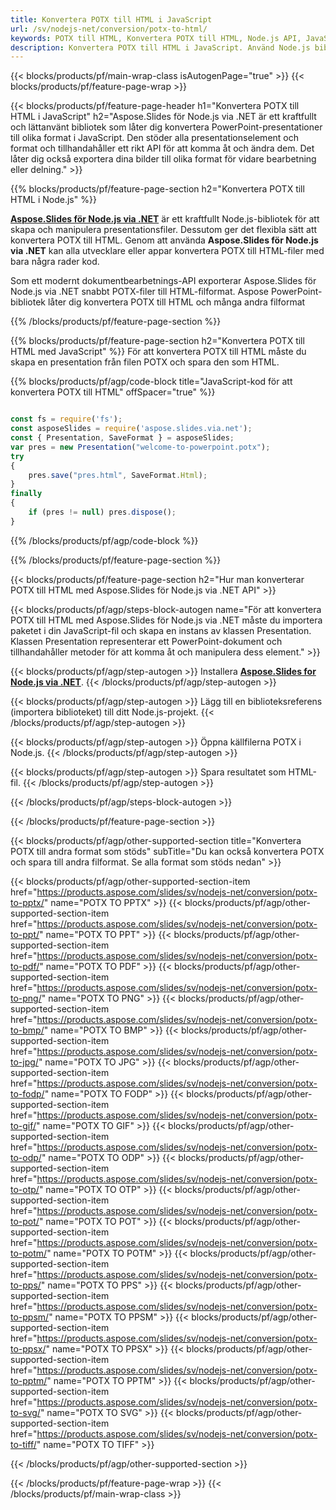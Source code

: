 ```yaml
---
title: Konvertera POTX till HTML i JavaScript
url: /sv/nodejs-net/conversion/potx-to-html/
keywords: POTX till HTML, Konvertera POTX till HTML, Node.js API, JavaScript Library, POTX, HTML
description: Konvertera POTX till HTML i JavaScript. Använd Node.js biblioteks-API för att konvertera POTX-filer till HTML
---
```


{{< blocks/products/pf/main-wrap-class isAutogenPage="true" >}}
{{< blocks/products/pf/feature-page-wrap >}}

{{< blocks/products/pf/feature-page-header h1="Konvertera POTX till HTML i JavaScript" h2="Aspose.Slides för Node.js via .NET är ett kraftfullt och lättanvänt bibliotek som låter dig konvertera PowerPoint-presentationer till olika format i JavaScript. Den stöder alla presentationselement och format och tillhandahåller ett rikt API för att komma åt och ändra dem. Det låter dig också exportera dina bilder till olika format för vidare bearbetning eller delning." >}}

{{% blocks/products/pf/feature-page-section h2="Konvertera POTX till HTML i Node.js" %}}

[**Aspose.Slides för Node.js via .NET**](https://products.aspose.com/slides/sv/nodejs-net/) är ett kraftfullt Node.js-bibliotek för att skapa och manipulera presentationsfiler. Dessutom ger det flexibla sätt att konvertera POTX till HTML. Genom att använda **Aspose.Slides för Node.js via .NET** kan alla utvecklare eller appar konvertera POTX till HTML-filer med bara några rader kod.

Som ett modernt dokumentbearbetnings-API exporterar Aspose.Slides för Node.js via .NET snabbt POTX-filer till HTML-filformat. Aspose PowerPoint-bibliotek låter dig konvertera POTX till HTML och många andra filformat

{{% /blocks/products/pf/feature-page-section %}}

{{% blocks/products/pf/feature-page-section  h2="Konvertera POTX till HTML med JavaScript" %}}
För att konvertera POTX till HTML måste du skapa en presentation från filen POTX och spara den som HTML.

{{% blocks/products/pf/agp/code-block title="JavaScript-kod för att konvertera POTX till HTML" offSpacer="true" %}}

```javascript

const fs = require('fs');
const asposeSlides = require('aspose.slides.via.net');
const { Presentation, SaveFormat } = asposeSlides;
var pres = new Presentation("welcome-to-powerpoint.potx");
try
{
    pres.save("pres.html", SaveFormat.Html);
}
finally
{
    if (pres != null) pres.dispose();
}
```


{{% /blocks/products/pf/agp/code-block %}}

{{% /blocks/products/pf/feature-page-section %}}

{{< blocks/products/pf/feature-page-section  h2="Hur man konverterar POTX till HTML med Aspose.Slides för Node.js via .NET API" >}}

{{< blocks/products/pf/agp/steps-block-autogen name="För att konvertera POTX till HTML med Aspose.Slides för Node.js via .NET måste du importera paketet i din JavaScript-fil och skapa en instans av klassen Presentation. Klassen Presentation representerar ett PowerPoint-dokument och tillhandahåller metoder för att komma åt och manipulera dess element." >}}

{{< blocks/products/pf/agp/step-autogen >}}
Installera [**Aspose.Slides for Node.js via .NET**](https://products.aspose.com/slides/sv/nodejs-net/).
{{< /blocks/products/pf/agp/step-autogen >}}

{{< blocks/products/pf/agp/step-autogen >}}
Lägg till en biblioteksreferens (importera biblioteket) till ditt Node.js-projekt.
{{< /blocks/products/pf/agp/step-autogen >}}

{{< blocks/products/pf/agp/step-autogen >}}
Öppna källfilerna POTX i Node.js.
{{< /blocks/products/pf/agp/step-autogen >}}

{{< blocks/products/pf/agp/step-autogen >}}
Spara resultatet som HTML-fil.
{{< /blocks/products/pf/agp/step-autogen >}}

{{< /blocks/products/pf/agp/steps-block-autogen >}}

{{< /blocks/products/pf/feature-page-section >}}

{{< blocks/products/pf/agp/other-supported-section title="Konvertera POTX till andra format som stöds" subTitle="Du kan också konvertera POTX och spara till andra filformat. Se alla format som stöds nedan" >}}

{{< blocks/products/pf/agp/other-supported-section-item href="https://products.aspose.com/slides/sv/nodejs-net/conversion/potx-to-pptx/" name="POTX TO PPTX" >}}
{{< blocks/products/pf/agp/other-supported-section-item href="https://products.aspose.com/slides/sv/nodejs-net/conversion/potx-to-ppt/" name="POTX TO PPT" >}}
{{< blocks/products/pf/agp/other-supported-section-item href="https://products.aspose.com/slides/sv/nodejs-net/conversion/potx-to-pdf/" name="POTX TO PDF" >}}
{{< blocks/products/pf/agp/other-supported-section-item href="https://products.aspose.com/slides/sv/nodejs-net/conversion/potx-to-png/" name="POTX TO PNG" >}}
{{< blocks/products/pf/agp/other-supported-section-item href="https://products.aspose.com/slides/sv/nodejs-net/conversion/potx-to-bmp/" name="POTX TO BMP" >}}
{{< blocks/products/pf/agp/other-supported-section-item href="https://products.aspose.com/slides/sv/nodejs-net/conversion/potx-to-jpg/" name="POTX TO JPG" >}}
{{< blocks/products/pf/agp/other-supported-section-item href="https://products.aspose.com/slides/sv/nodejs-net/conversion/potx-to-fodp/" name="POTX TO FODP" >}}
{{< blocks/products/pf/agp/other-supported-section-item href="https://products.aspose.com/slides/sv/nodejs-net/conversion/potx-to-gif/" name="POTX TO GIF" >}}
{{< blocks/products/pf/agp/other-supported-section-item href="https://products.aspose.com/slides/sv/nodejs-net/conversion/potx-to-odp/" name="POTX TO ODP" >}}
{{< blocks/products/pf/agp/other-supported-section-item href="https://products.aspose.com/slides/sv/nodejs-net/conversion/potx-to-otp/" name="POTX TO OTP" >}}
{{< blocks/products/pf/agp/other-supported-section-item href="https://products.aspose.com/slides/sv/nodejs-net/conversion/potx-to-pot/" name="POTX TO POT" >}}
{{< blocks/products/pf/agp/other-supported-section-item href="https://products.aspose.com/slides/sv/nodejs-net/conversion/potx-to-potm/" name="POTX TO POTM" >}}
{{< blocks/products/pf/agp/other-supported-section-item href="https://products.aspose.com/slides/sv/nodejs-net/conversion/potx-to-pps/" name="POTX TO PPS" >}}
{{< blocks/products/pf/agp/other-supported-section-item href="https://products.aspose.com/slides/sv/nodejs-net/conversion/potx-to-ppsm/" name="POTX TO PPSM" >}}
{{< blocks/products/pf/agp/other-supported-section-item href="https://products.aspose.com/slides/sv/nodejs-net/conversion/potx-to-ppsx/" name="POTX TO PPSX" >}}
{{< blocks/products/pf/agp/other-supported-section-item href="https://products.aspose.com/slides/sv/nodejs-net/conversion/potx-to-pptm/" name="POTX TO PPTM" >}}
{{< blocks/products/pf/agp/other-supported-section-item href="https://products.aspose.com/slides/sv/nodejs-net/conversion/potx-to-svg/" name="POTX TO SVG" >}}
{{< blocks/products/pf/agp/other-supported-section-item href="https://products.aspose.com/slides/sv/nodejs-net/conversion/potx-to-tiff/" name="POTX TO TIFF" >}}


{{< /blocks/products/pf/agp/other-supported-section >}}

{{< /blocks/products/pf/feature-page-wrap >}}
{{< /blocks/products/pf/main-wrap-class >}}